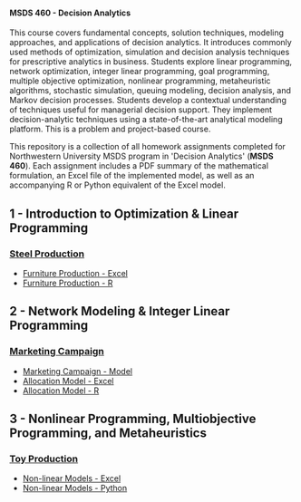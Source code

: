 <h4>MSDS 460 - Decision Analytics</h4>

<p>
This course covers fundamental concepts, solution techniques, modeling approaches, and applications of decision analytics. It introduces commonly used methods of optimization, simulation and decision analysis techniques for prescriptive analytics in business. Students explore linear programming, network optimization, integer linear programming, goal programming, multiple objective optimization, nonlinear programming, metaheuristic algorithms, stochastic simulation, queuing modeling, decision analysis, and Markov decision processes. Students develop a contextual understanding of techniques useful for managerial decision support. They implement decision-analytic techniques using a state-of-the-art analytical modeling platform. This is a problem and project-based course. 
</p>

<p>This repository is a collection of all homework assignments completed for Northwestern University MSDS program in 'Decision Analytics' (<b>MSDS 460</b>). Each assignment includes a PDF summary of the mathematical formulation, an Excel file of the implemented model, as well as an accompanying R or Python equivalent of the Excel model.</p>
  
</blockquote>

<h2>1 - Introduction to Optimization & Linear Programming</h2>

<h3><a href="https://github.com/bmoretz/MS-DataScience/raw/master/Decision%20Analytics/01_Steel%20Production.pdf">Steel Production</a></h3>

<ul>
	<li><a href="https://github.com/bmoretz/MS-DataScience/raw/master/Decision%20Analytics/01_Furniture%20Production%20Model.xlsx">Furniture Production - Excel</a></li>
	<li><a href="https://github.com/bmoretz/MS-DataScience/blob/master/Decision%20Analytics/01_Furniture%20Production%20Model.R">Furniture Production - R</a></li>
</ul>

<h2>2 - Network Modeling & Integer Linear Programming</h2>

<h3><a href="https://github.com/bmoretz/MS-DataScience/raw/master/Decision%20Analytics/02_Marketing%20Campaign.pdf">Marketing Campaign</a></h3>

<ul>
	<li><a href="https://github.com/bmoretz/MS-DataScience/raw/master/Decision%20Analytics/02_Marketing%20Campaign.xlsx">Marketing Campaign - Model</a></li>
	<li><a href="https://github.com/bmoretz/MS-DataScience/raw/master/Decision%20Analytics/02_Allocation%20Model.xlsx">Allocation Model - Excel</a></li>
	<li><a href="https://github.com/bmoretz/MS-DataScience/blob/master/Decision%20Analytics/02_Allocation%20Model.R">Allocation Model - R</a></li>
</ul>

<h2>3 - Nonlinear Programming, Multiobjective Programming, and Metaheuristics</h2>

<h3><a href="https://github.com/bmoretz/MS-DataScience/raw/master/Decision%20Analytics/03_Toy%20Production.pdf">Toy Production</a></h3>

<ul>
	<li><a href="https://github.com/bmoretz/MS-DataScience/raw/master/Decision%20Analytics/03_Nonlinear%20Models.xlsx">Non-linear Models - Excel</a></li>
	<li><a href="https://github.com/bmoretz/MS-DataScience/blob/master/Decision%20Analytics/03_Nonlinear%20Models.ipynb">Non-linear Models - Python</a></li>
</ul>